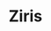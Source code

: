 ---
title: Ziris
role: Designer<br>Developer
technologies: HTML, CSS, JS<br>GSAP, Jekyll, Netlify CMS
when: 2019 – Present
description: Ziris offers courses in the field of art history in combination with photography. Art theory and practical assignments are linked. Since its foundation in 2007, I have been taking care of the design and development of the website.
img: /assets/img/uploads/ziris-1.jpg
thumb: /assets/img/uploads/ziris-thumb.jpg
button:
  url: https://ziris.nl
  text: Visit
  
section:
    - title: Beyond function
      description:
        - With this latest redesign, Ziris and I wanted to go a step further. Bringing more than the usual functional page for viewing and registering courses. Ziris also wanted to inspire and tell about the why of a good photo. Looking a layer deeper than the technique. And reflecting that feeling in the concept of the website. We did this by asking well-known photographers to use their photos for the website. Poured into a website that radiates the feeling of a photo magazine.
      items:
        - img: /assets/img/uploads/ziris-2.jpg
        - img: /assets/img/uploads/ziris-7.jpg
        - video: 
            poster: /assets/img/uploads/ziris-poster.jpg
            url: /assets/img/uploads/ziris.mp4
        - img: /assets/img/uploads/ziris-8.jpg
        - img: /assets/img/uploads/ziris-3.jpg
          border: border
        - img: /assets/img/uploads/ziris-6.jpg
---